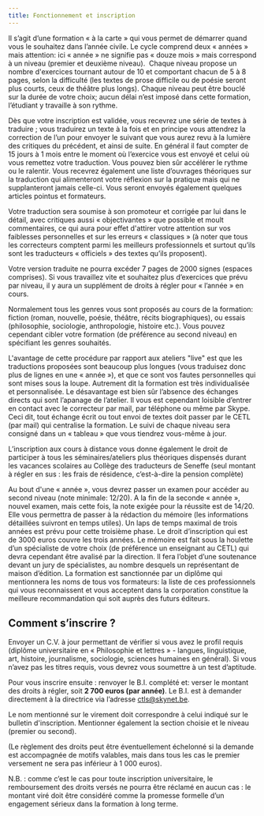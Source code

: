 ```yaml
---
title: Fonctionnement et inscription
---
```


Il s’agit d’une formation «&nbsp;à la carte&nbsp;» qui vous permet de démarrer quand vous le souhaitez dans l’année civile. Le cycle comprend deux «&nbsp;années&nbsp;» mais attention: ici «&nbsp;année&nbsp;» ne signifie pas «&nbsp;douze mois&nbsp;» mais correspond à un niveau (premier et deuxième niveau).  Chaque niveau propose un nombre d'exercices tournant autour de 10 et comportant chacun de 5 à 8 pages, selon la difficulté (les textes de prose difficile ou de poésie seront plus courts, ceux de théâtre plus longs). Chaque niveau peut être bouclé sur la durée de votre choix; aucun délai n’est imposé dans cette formation, l’étudiant y travaille à son rythme.

Dès que votre inscription est validée, vous recevrez une série de textes à traduire ; vous traduirez un texte à la fois et en principe vous attendrez la correction de l’un pour envoyer le suivant que vous aurez revu à la lumière des critiques du précédent, et ainsi de suite. En général il faut compter de 15 jours à 1 mois entre le moment où l’exercice vous est envoyé et celui où vous remettez votre traduction. Vous pouvez bien sûr accélérer le rythme ou le ralentir. Vous recevrez également une liste d’ouvrages théoriques sur la traduction qui alimenteront votre réflexion sur la pratique mais qui ne supplanteront jamais celle-ci. Vous seront envoyés également quelques articles pointus et formateurs.

Votre traduction sera soumise à son promoteur et corrigée par lui dans le détail, avec critiques aussi «&nbsp;objectivantes&nbsp;» que possible et moult commentaires, ce qui aura pour effet d'attirer votre attention sur vos faiblesses personnelles et sur les erreurs «&nbsp;classiques&nbsp;» (à noter que tous les correcteurs comptent parmi les meilleurs professionnels et surtout qu’ils sont les traducteurs «&nbsp;officiels&nbsp;» des textes qu’ils proposent).

Votre version traduite ne pourra excéder 7 pages de 2000 signes (espaces comprises). Si vous travaillez vite et souhaitez plus d’exercices que prévu par niveau, il y aura un supplément de droits à régler pour «&nbsp;l’année&nbsp;» en cours.

Normalement tous les genres vous sont proposés au cours de la formation: fiction (roman, nouvelle, poésie, théâtre, récits biographiques), ou essais (philosophie, sociologie, anthropologie, histoire etc.). Vous pouvez cependant cibler votre formation (de préférence au second niveau) en spécifiant les genres souhaités.

L'avantage de cette procédure par rapport aux ateliers "live" est que les traductions proposées sont beaucoup plus longues (vous traduisez donc plus de lignes en une «&nbsp;année&nbsp;»), et que ce sont vos fautes personnelles qui sont mises sous la loupe. Autrement dit la formation est très individualisée et personnalisée. Le désavantage est bien sûr l’absence des échanges directs qui sont l’apanage de l’atelier. Il vous est cependant loisible d’entrer en contact avec le correcteur par mail, par téléphone ou même par Skype. Ceci dit, tout échange écrit ou tout envoi de textes doit passer par le CETL (par mail) qui centralise la formation. Le suivi de chaque niveau sera consigné dans un «&nbsp;tableau&nbsp;» que vous tiendrez vous-même à jour.

L’inscription aux cours à distance vous donne également le droit de participer à tous les séminaires/ateliers plus théoriques dispensés durant les vacances scolaires au Collège des traducteurs de Seneffe (seul montant à régler en sus&nbsp;: les frais de résidence, c’est-à-dire la pension complète)

Au bout d'une «&nbsp;année&nbsp;», vous devrez passer un examen pour accéder au second niveau (note minimale: 12/20). A la fin de la seconde «&nbsp;année&nbsp;», nouvel examen, mais cette fois, la note exigée pour la réussite est de 14/20. Elle vous permettra de passer à la rédaction du mémoire (les informations détaillées suivront en temps utiles). Un laps de temps maximal de trois années est prévu pour cette troisième phase. Le droit d’inscription qui est de 3000 euros couvre les trois années. Le mémoire est fait sous la houlette d’un spécialiste de votre choix (de préférence un enseignant au CETL) qui devra cependant être avalisé par la direction. Il fera l’objet d’une soutenance devant un jury de spécialistes, au nombre desquels un représentant de maison d’édition. La formation est sanctionnée par un diplôme qui mentionnera les noms de tous vos formateurs: la liste de ces professionnels qui vous reconnaissent et vous acceptent dans la corporation constitue la meilleure recommandation qui soit auprès des futurs éditeurs.

## Comment s’inscrire ?

Envoyer un C.V. à jour permettant de vérifier si vous avez le profil requis (diplôme universitaire en «&nbsp;Philosophie et lettres&nbsp;» - langues, linguistique, art, histoire, journalisme, sociologie, sciences humaines en général). Si vous n’avez pas les titres requis, vous devrez vous soumettre à un test d’aptitude.

Pour vous inscrire ensuite&nbsp;: renvoyer le B.I. complété et: verser le montant des droits à régler, soit **2 700 euros (par année)**. Le B.I. est à demander directement à la directrice via l’adresse ctls@skynet.be.

Le nom mentionné sur le virement doit correspondre à celui indiqué sur le bulletin d'inscription. Mentionner également la section choisie et le niveau (premier ou second).

(Le règlement des droits peut être éventuellement échelonné si la demande est accompagnée de motifs valables, mais dans tous les cas le premier versement ne sera pas inférieur à 1 000 euros).

N.B.&nbsp;: comme c’est le cas pour toute inscription universitaire, le remboursement des droits versés ne pourra être réclamé en aucun cas&nbsp;: le montant viré doit être considéré comme la promesse formelle d’un engagement sérieux dans la formation à long terme.
